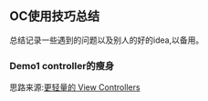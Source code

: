 ## OC使用技巧总结
总结记录一些遇到的问题以及别人的好的idea,以备用。
### Demo1 controller的瘦身
思路来源:[更轻量的 View Controllers](https://objccn.io/issue-1-1/)
